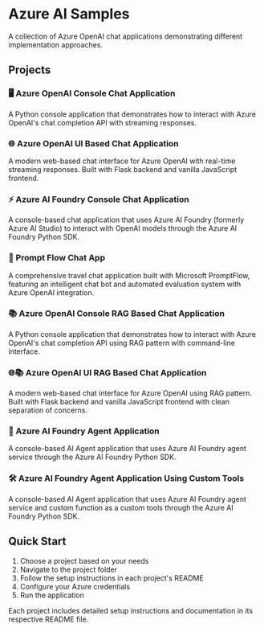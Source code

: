 # Azure AI Samples

A collection of Azure OpenAI chat applications demonstrating different implementation approaches.

## Projects

### 🖥️ Azure OpenAI Console Chat Application
A Python console application that demonstrates how to interact with Azure OpenAI's chat completion API with streaming responses.

### 🌐 Azure OpenAI UI Based Chat Application  
A modern web-based chat interface for Azure OpenAI with real-time streaming responses. Built with Flask backend and vanilla JavaScript frontend.

### ⚡ Azure AI Foundry Console Chat Application
A console-based chat application that uses Azure AI Foundry (formerly Azure AI Studio) to interact with OpenAI models through the Azure AI Foundry Python SDK.

### 🔄 Prompt Flow Chat App
A comprehensive travel chat application built with Microsoft PromptFlow, featuring an intelligent chat bot and automated evaluation system with Azure OpenAI integration.

### 📚 Azure OpenAI Console RAG Based Chat Application
A Python console application that demonstrates how to interact with Azure OpenAI's chat completion API using RAG pattern with command-line interface.

### 🌐📚 Azure OpenAI UI RAG Based Chat Application
A modern web-based chat interface for Azure OpenAI using RAG pattern. Built with Flask backend and vanilla JavaScript frontend with clean separation of concerns.

### 🤖 Azure AI Foundry Agent Application
A console-based AI Agent application that uses Azure AI Foundry agent service through the Azure AI Foundry Python SDK.

### 🛠️ Azure AI Foundry Agent Application Using Custom Tools
A console-based AI Agent application that uses Azure AI Foundry agent service and custom function as a custom tools through the Azure AI Foundry Python SDK.


## Quick Start


1. Choose a project based on your needs
2. Navigate to the project folder
3. Follow the setup instructions in each project's README
4. Configure your Azure credentials
5. Run the application

Each project includes detailed setup instructions and documentation in its respective README file.
